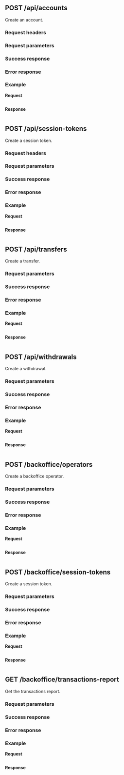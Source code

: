 ## POST /api/accounts

Create an account.

### Request headers

### Request parameters

### Success response

### Error response

### Example

**Request**

```json

```

**Response**

```json

```

## POST /api/session-tokens

Create a session token.

### Request headers

### Request parameters

### Success response

### Error response

### Example

**Request**

```json

```

**Response**

```json

```

## POST /api/transfers

Create a transfer.

### Request parameters

### Success response

### Error response

### Example

**Request**

```json

```

**Response**

```json

```

## POST /api/withdrawals

Create a withdrawal.

### Request parameters

### Success response

### Error response

### Example

**Request**

```json

```

**Response**

```json

```

## POST /backoffice/operators

Create a backoffice operator.

### Request parameters

### Success response

### Error response

### Example

**Request**

```json

```

**Response**

```json

```

## POST /backoffice/session-tokens

Create a session token.

### Request parameters

### Success response

### Error response

### Example

**Request**

```json

```

**Response**

```json

```

## GET /backoffice/transactions-report

Get the transactions report.

### Request parameters

### Success response

### Error response

### Example

**Request**

```json

```

**Response**

```json

```
